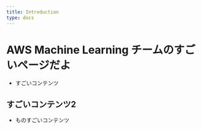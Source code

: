 ```yaml
---
title: Introduction
type: docs
---
```


# AWS Machine Learning チームのすごいページだよ
- すごいコンテンツ

## すごいコンテンツ2
- ものすごいコンテンツ

